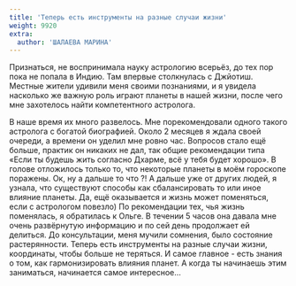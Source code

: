 ```yaml
---
title: 'Теперь есть инструменты на разные случаи жизни'
weight: 9920
extra:
  author: 'ШАЛАЕВА МАРИНА'
---
```


Признаться, не воспринимала науку астрологию всерьёз, до тех пор пока не попала в Индию. Там впервые столкнулась с Джйотиш. Местные жители удивили меня своими познаниями, и я увидела насколько же важную роль играют планеты в нашей жизни, после чего мне захотелось найти компетентного астролога.

<!-- more -->

В наше время их много развелось. Мне порекомендовали одного такого астролога с богатой биографией. Около 2 месяцев я ждала своей очереди, а времени он уделил мне ровно час. Вопросов стало ещё больше, практик он никаких не дал, так общие рекомендации типа «Если ты будешь жить согласно Дхарме, всё у тебя будет хорошо». В голове отложилось только то, что некоторые планеты в моём гороскопе поражены. Ок, ну а дальше то что ?! А дальше уже от других людей, я узнала, что существуют способы как сбалансировать то или иное влияние планеты. Да, ещё оказывается и жизнь может поменяться, если с астрологом повезло) По рекомендации тех, чья жизнь поменялась, я обратилась к Ольге. В течении 5 часов она давала мне очень развёрнутую информацию и по сей день продолжает ей делиться. До консультации, меня мучили сомнения, было состояние растерянности. Теперь есть инструменты на разные случаи жизни, координаты, чтобы больше не теряться. И самое главное - есть знания о том, как гармонизировать влияния планет. А когда ты начинаешь этим заниматься, начинается самое интересное...